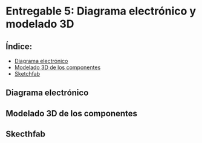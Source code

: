# Entregable 5: Diagrama electrónico y modelado 3D

## Índice:
- [Diagrama electrónico](https://github.com/micaelaacc/Proyecto_FunBio/blob/main/Entregables/E5.md#diagrama-electr%C3%B3nico)
- [Modelado 3D de los componentes](https://github.com/micaelaacc/Proyecto_FunBio/blob/main/Entregables/E5.md#modelado-3d-de-los-componentes)
- [Sketchfab](https://github.com/micaelaacc/Proyecto_FunBio/blob/main/Entregables/E5.md#skecthfab)

## Diagrama electrónico

## Modelado 3D de los componentes

## Skecthfab
